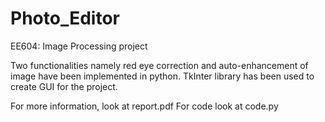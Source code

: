 # Photo_Editor
EE604: Image Processing project


Two functionalities namely red eye correction and auto-enhancement of image have been implemented in
python. TkInter library has been used to create GUI for the project.

For more information, look at report.pdf
For code look at code.py

